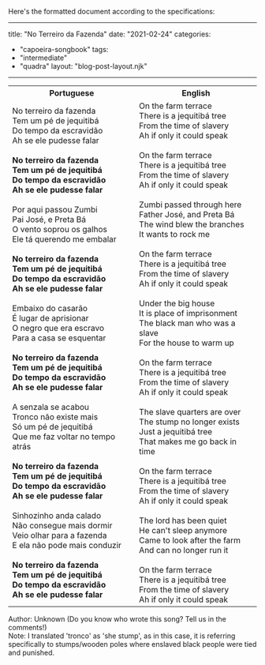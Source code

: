 Here's the formatted document according to the specifications:

---
title: "No Terreiro da Fazenda"
date: "2021-02-24"
categories: 
  - "capoeira-songbook"
tags: 
  - "intermediate"
  - "quadra"
layout: "blog-post-layout.njk"
---

<table class="capoeira-table">
    <tr class="header-row">
        <th>Portuguese</th>
        <th>English</th>
    </tr>
    <tr>
        <td>No terreiro da fazenda<br>
Tem um pé de jequitibá<br>
Do tempo da escravidão<br>
Ah se ele pudesse falar<br>
<br>
<strong>No terreiro da fazenda<br>
Tem um pé de jequitibá<br>
Do tempo da escravidão<br>
Ah se ele pudesse falar</strong><br>
<br>
Por aqui passou Zumbi<br>
Pai José, e Preta Bá<br>
O vento soprou os galhos<br>
Ele tá querendo me embalar<br>
<br>
<strong>No terreiro da fazenda<br>
Tem um pé de jequitibá<br>
Do tempo da escravidão<br>
Ah se ele pudesse falar</strong><br>
<br>
Embaixo do casarão<br>
É lugar de aprisionar<br>
O negro que era escravo<br>
Para a casa se esquentar<br>
<br>
<strong>No terreiro da fazenda<br>
Tem um pé de jequitibá<br>
Do tempo da escravidão<br>
Ah se ele pudesse falar</strong><br>
<br>
A senzala se acabou<br>
Tronco não existe mais<br>
Só um pé de jequitibá<br>
Que me faz voltar no tempo atrás<br>
<br>
<strong>No terreiro da fazenda<br>
Tem um pé de jequitibá<br>
Do tempo da escravidão<br>
Ah se ele pudesse falar</strong><br>
<br>
Sinhozinho anda calado<br>
Não consegue mais dormir<br>
Veio olhar para a fazenda<br>
E ela não pode mais conduzir<br>
<br>
<strong>No terreiro da fazenda<br>
Tem um pé de jequitibá<br>
Do tempo da escravidão<br>
Ah se ele pudesse falar</strong></td>
        <td>On the farm terrace<br>
There is a jequitibá tree<br>
From the time of slavery<br>
Ah if only it could speak<br>
<br>
On the farm terrace<br>
There is a jequitibá tree<br>
From the time of slavery<br>
Ah if only it could speak<br>
<br>
Zumbi passed through here<br>
Father José, and Preta Bá<br>
The wind blew the branches<br>
It wants to rock me<br>
<br>
On the farm terrace<br>
There is a jequitibá tree<br>
From the time of slavery<br>
Ah if only it could speak<br>
<br>
Under the big house<br>
It is place of imprisonment<br>
The black man who was a slave<br>
For the house to warm up<br>
<br>
On the farm terrace<br>
There is a jequitibá tree<br>
From the time of slavery<br>
Ah if only it could speak<br>
<br>
The slave quarters are over<br>
The stump no longer exists<br>
Just a jequitibá tree<br>
That makes me go back in time<br>
<br>
On the farm terrace<br>
There is a jequitibá tree<br>
From the time of slavery<br>
Ah if only it could speak<br>
<br>
The lord has been quiet<br>
He can't sleep anymore<br>
Came to look after the farm<br>
And can no longer run it<br>
<br>
On the farm terrace<br>
There is a jequitibá tree<br>
From the time of slavery<br>
Ah if only it could speak</td>
    </tr>
</table>

<figcaption>

Author: Unknown (Do you know who wrote this song? Tell us in the comments!)  
Note: I translated 'tronco' as 'she stump', as in this case, it is referring specifically to stumps/wooden poles where enslaved black people were tied and punished.

</figcaption>